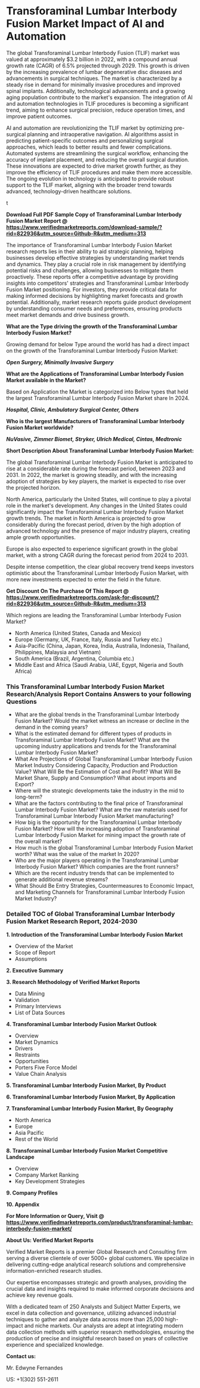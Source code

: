 <meta name="title" content="Global  Transforaminal Lumbar Interbody Fusion Market Impact of AI and Automation"><meta name="description" content="  The global Transforaminal Lumbar Interbody Fusion (TLIF) market was valued at approximately $3.2 billion in 2022, with a compound annual growth rate (CAGR) of 6.5% p"><meta name="title" content=" Transforaminal Lumbar Interbody Fusion Market Size, Share, Scope, Trends, Growth, Opportunities, Analysis, Forecast"> <h1>Transforaminal Lumbar Interbody Fusion Market Impact of AI and Automation</h1> <p>The global Transforaminal Lumbar Interbody Fusion (TLIF) market was valued at approximately $3.2 billion in 2022, with a compound annual growth rate (CAGR) of 6.5% projected through 2029. This growth is driven by the increasing prevalence of lumbar degenerative disc diseases and advancements in surgical techniques. The market is characterized by a steady rise in demand for minimally invasive procedures and improved spinal implants. Additionally, technological advancements and a growing aging population contribute to the market's expansion. The integration of AI and automation technologies in TLIF procedures is becoming a significant trend, aiming to enhance surgical precision, reduce operation times, and improve patient outcomes.</p> <p>AI and automation are revolutionizing the TLIF market by optimizing pre-surgical planning and intraoperative navigation. AI algorithms assist in predicting patient-specific outcomes and personalizing surgical approaches, which leads to better results and fewer complications. Automated systems are streamlining the surgical workflow, enhancing the accuracy of implant placement, and reducing the overall surgical duration. These innovations are expected to drive market growth further, as they improve the efficiency of TLIF procedures and make them more accessible. The ongoing evolution in technology is anticipated to provide robust support to the TLIF market, aligning with the broader trend towards advanced, technology-driven healthcare solutions.</p> t</p><p id="" class=""><strong>Download Full PDF Sample Copy of Transforaminal Lumbar Interbody Fusion Market Report @ <a href="https://www.verifiedmarketreports.com/download-sample/?rid=822936&utm_source=Github-R&utm_medium=313" target="_blank">https://www.verifiedmarketreports.com/download-sample/?rid=822936&utm_source=Github-R&utm_medium=313</a></strong></p><p>The importance of&nbsp;Transforaminal Lumbar Interbody Fusion Market research reports lies in their ability to aid strategic planning, helping businesses develop effective strategies by understanding market trends and dynamics. They play a crucial role in risk management by identifying potential risks and challenges, allowing businesses to mitigate them proactively. These reports offer a competitive advantage by providing insights into competitors' strategies and Transforaminal Lumbar Interbody Fusion Market positioning. For investors, they provide critical data for making informed decisions by highlighting market forecasts and growth potential. Additionally, market research reports guide product development by understanding consumer needs and preferences, ensuring products meet market demands and drive business growth.</p><p><strong>What are the&nbsp;Type driving the growth of the Transforaminal Lumbar Interbody Fusion Market?</strong></p><p id="" class="">Growing demand for below Type around the world has had a direct impact on the growth of the Transforaminal Lumbar Interbody Fusion Market:</p><em><strong>Open Surgery, Minimally Invasive Surgery</strong></em></p><strong>What are the&nbsp;Applications&nbsp;of Transforaminal Lumbar Interbody Fusion Market available in the Market?</strong></p><p id="" class="">Based on Application the Market is categorized into Below types that held the largest Transforaminal Lumbar Interbody Fusion Market share In 2024.</p><em><strong>Hospital, Clinic, Ambulatory Surgical Center, Others</strong></em></p><strong>Who is the largest Manufacturers of Transforaminal Lumbar Interbody Fusion Market worldwide?</strong></p><p><em><strong>NuVasive, Zimmer Biomet, Stryker, Ulrich Medical, Cintas, Medtronic</strong></em></p><p id="" class=""><strong>Short Description About Transforaminal Lumbar Interbody Fusion Market:</strong></p><p>The global Transforaminal Lumbar Interbody Fusion Market is anticipated to rise at a considerable rate during the forecast period, between 2023 and 2031. In 2022, the market is growing steadily, and with the increasing adoption of strategies by key players, the market is expected to rise over the projected horizon.</p><p>North America, particularly the United States, will continue to play a pivotal role in the market's development. Any changes in the United States could significantly impact the Transforaminal Lumbar Interbody Fusion Market growth trends. The market in North America is projected to grow considerably during the forecast period, driven by the high adoption of advanced technology and the presence of major industry players, creating ample growth opportunities.</p><p>Europe is also expected to experience significant growth in the global market, with a strong CAGR during the forecast period from 2024 to 2031.</p><p>Despite intense competition, the clear global recovery trend keeps investors optimistic about the Transforaminal Lumbar Interbody Fusion Market, with more new investments expected to enter the field in the future.</p><p id="" class=""><strong>Get Discount On The Purchase Of This Report @ <a href="https://www.verifiedmarketreports.com/ask-for-discount/?rid=822936&utm_source=Github-R&utm_medium=313" target="_blank">https://www.verifiedmarketreports.com/ask-for-discount/?rid=822936&utm_source=Github-R&utm_medium=313</a></strong></p>Which regions are leading the Transforaminal Lumbar Interbody Fusion Market?</p><ul><li>North America (United States, Canada and Mexico)</li><li>Europe (Germany, UK, France, Italy, Russia and Turkey etc.)</li><li>Asia-Pacific (China, Japan, Korea, India, Australia, Indonesia, Thailand, Philippines, Malaysia and Vietnam)</li><li>South America (Brazil, Argentina, Columbia etc.)</li><li>Middle East and Africa (Saudi Arabia, UAE, Egypt, Nigeria and South Africa)</li></ul><h3 id="" class="">This Transforaminal Lumbar Interbody Fusion Market Research/Analysis Report Contains Answers to your following Questions</h3><ul><li>What are the global trends in the Transforaminal Lumbar Interbody Fusion Market? Would the market witness an increase or decline in the demand in the coming years?</li><li>What is the estimated demand for different types of products in Transforaminal Lumbar Interbody Fusion Market? What are the upcoming industry applications and trends for the Transforaminal Lumbar Interbody Fusion Market?</li><li>What Are Projections of Global Transforaminal Lumbar Interbody Fusion Market Industry Considering Capacity, Production and Production Value? What Will Be the Estimation of Cost and Profit? What Will Be Market Share, Supply and Consumption? What about imports and Export?</li><li>Where will the strategic developments take the industry in the mid to long-term?</li><li>What are the factors contributing to the final price of Transforaminal Lumbar Interbody Fusion Market? What are the raw materials used for Transforaminal Lumbar Interbody Fusion Market manufacturing?</li><li>How big is the opportunity for the Transforaminal Lumbar Interbody Fusion Market? How will the increasing adoption of Transforaminal Lumbar Interbody Fusion Market for mining impact the growth rate of the overall market?</li><li>How much is the global Transforaminal Lumbar Interbody Fusion Market worth? What was the value of the market In 2020?</li><li>Who are the major players operating in the Transforaminal Lumbar Interbody Fusion Market? Which companies are the front runners?</li><li>Which are the recent industry trends that can be implemented to generate additional revenue streams?</li><li>What Should Be Entry Strategies, Countermeasures to Economic Impact, and Marketing Channels for Transforaminal Lumbar Interbody Fusion Market Industry?</li></ul><h3 id="" class="">Detailed TOC of Global Transforaminal Lumbar Interbody Fusion Market Research Report, 2024-2030</h3><p id="" class=""><strong>1. Introduction of the Transforaminal Lumbar Interbody Fusion Market</strong></p><ul><li>Overview of the Market</li><li>Scope of Report</li><li>Assumptions</li></ul><p id="" class=""><strong>2. Executive Summary</strong></p><p id="" class=""><strong>3. Research Methodology of Verified Market Reports</strong></p><ul><li>Data Mining</li><li>Validation</li><li>Primary Interviews</li><li>List of Data Sources</li></ul><p id="" class=""><strong>4. Transforaminal Lumbar Interbody Fusion Market Outlook</strong></p><ul><li>Overview</li><li>Market Dynamics</li><li>Drivers</li><li>Restraints</li><li>Opportunities</li><li>Porters Five Force Model</li><li>Value Chain Analysis</li></ul><p id="" class=""><strong>5. Transforaminal Lumbar Interbody Fusion Market, By Product</strong></p><p id="" class=""><strong>6. Transforaminal Lumbar Interbody Fusion Market, By Application</strong></p><p id="" class=""><strong>7. Transforaminal Lumbar Interbody Fusion Market, By Geography</strong></p><ul><li>North America</li><li>Europe</li><li>Asia Pacific</li><li>Rest of the World</li></ul><p id="" class=""><strong>8. Transforaminal Lumbar Interbody Fusion Market Competitive Landscape</strong></p><ul><li>Overview</li><li>Company Market Ranking</li><li>Key Development Strategies</li></ul><p id="" class=""><strong>9. Company Profiles</strong></p><p id="" class=""><strong>10. Appendix</strong></p><p id="" class=""><strong>For More Information or Query, Visit @ <a href="https://www.verifiedmarketreports.com/product/transforaminal-lumbar-interbody-fusion-market/" target="_blank">https://www.verifiedmarketreports.com/product/transforaminal-lumbar-interbody-fusion-market/</a></strong></p><p id="" class=""><strong>About Us: Verified Market Reports</strong></p><p id="" class="">Verified Market Reports is a premier Global Research and Consulting firm serving a diverse clientele of over 5000+ global customers. We specialize in delivering cutting-edge analytical research solutions and comprehensive information-enriched research studies.</p><p id="" class="">Our expertise encompasses strategic and growth analyses, providing the crucial data and insights required to make informed corporate decisions and achieve key revenue goals.</p><p id="" class="">With a dedicated team of 250 Analysts and Subject Matter Experts, we excel in data collection and governance, utilizing advanced industrial techniques to gather and analyze data across more than 25,000 high-impact and niche markets. Our analysts are adept at integrating modern data collection methods with superior research methodologies, ensuring the production of precise and insightful research based on years of collective experience and specialized knowledge.</p><p id="" class=""><strong>Contact us:</strong></p><p id="" class="">Mr. Edwyne Fernandes</p><p id="" class="">US: +1(302) 551-2611</p>